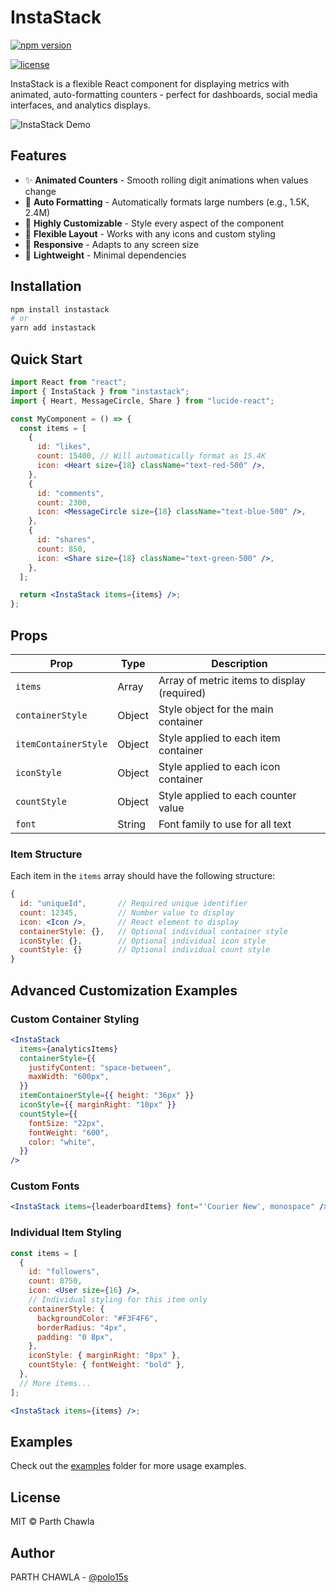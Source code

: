 # InstaStack

[![npm version](https://img.shields.io/npm/v/instastack.svg?style=flat)](https://www.npmjs.com/package/instastack)

[![license](https://img.shields.io/npm/l/instastack.svg)](https://github.com/sponge-bobs-square-pants/InstaStack/blob/master/LICENCE)

InstaStack is a flexible React component for displaying metrics with animated, auto-formatting counters - perfect for dashboards, social media interfaces, and analytics displays.

![InstaStack Demo](https://res.cloudinary.com/dfovdz88b/image/upload/dnd/tashtnmra38r4d3buqqg.gif)

## Features

- ✨ **Animated Counters** - Smooth rolling digit animations when values change
- 🔢 **Auto Formatting** - Automatically formats large numbers (e.g., 1.5K, 2.4M)
- 🎨 **Highly Customizable** - Style every aspect of the component
- 🧩 **Flexible Layout** - Works with any icons and custom styling
- 📱 **Responsive** - Adapts to any screen size
- 🚀 **Lightweight** - Minimal dependencies

## Installation

```bash
npm install instastack
# or
yarn add instastack
```

## Quick Start

```jsx
import React from "react";
import { InstaStack } from "instastack";
import { Heart, MessageCircle, Share } from "lucide-react";

const MyComponent = () => {
  const items = [
    {
      id: "likes",
      count: 15400, // Will automatically format as 15.4K
      icon: <Heart size={18} className="text-red-500" />,
    },
    {
      id: "comments",
      count: 2300,
      icon: <MessageCircle size={18} className="text-blue-500" />,
    },
    {
      id: "shares",
      count: 850,
      icon: <Share size={18} className="text-green-500" />,
    },
  ];

  return <InstaStack items={items} />;
};
```

## Props

| Prop                 | Type   | Description                                 |
| -------------------- | ------ | ------------------------------------------- |
| `items`              | Array  | Array of metric items to display (required) |
| `containerStyle`     | Object | Style object for the main container         |
| `itemContainerStyle` | Object | Style applied to each item container        |
| `iconStyle`          | Object | Style applied to each icon container        |
| `countStyle`         | Object | Style applied to each counter value         |
| `font`               | String | Font family to use for all text             |

### Item Structure

Each item in the `items` array should have the following structure:

```jsx
{
  id: "uniqueId",       // Required unique identifier
  count: 12345,         // Number value to display
  icon: <Icon />,       // React element to display
  containerStyle: {},   // Optional individual container style
  iconStyle: {},        // Optional individual icon style
  countStyle: {}        // Optional individual count style
}
```

## Advanced Customization Examples

### Custom Container Styling

```jsx
<InstaStack
  items={analyticsItems}
  containerStyle={{
    justifyContent: "space-between",
    maxWidth: "600px",
  }}
  itemContainerStyle={{ height: "36px" }}
  iconStyle={{ marginRight: "10px" }}
  countStyle={{
    fontSize: "22px",
    fontWeight: "600",
    color: "white",
  }}
/>
```

### Custom Fonts

```jsx
<InstaStack items={leaderboardItems} font="'Courier New', monospace" />
```

### Individual Item Styling

```jsx
const items = [
  {
    id: "followers",
    count: 8750,
    icon: <User size={16} />,
    // Individual styling for this item only
    containerStyle: {
      backgroundColor: "#F3F4F6",
      borderRadius: "4px",
      padding: "0 8px",
    },
    iconStyle: { marginRight: "8px" },
    countStyle: { fontWeight: "bold" },
  },
  // More items...
];

<InstaStack items={items} />;
```

## Examples

Check out the [examples](https://github.com/sponge-bobs-square-pants/InstaStack/tree/master/src/Examples) folder for more usage examples.

## License

MIT © Parth Chawla

## Author

PARTH CHAWLA - [@polo15s](https://github.com/sponge-bobs-square-pants)
